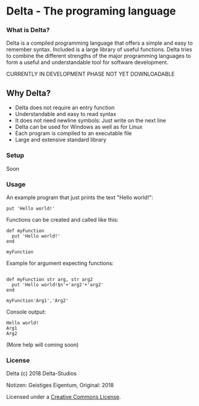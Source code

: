 # Delta - The programing language

### What is Delta?
Delta is a compiled programming language that offers a simple and easy to remember syntax. Included is a large library of useful functions. Delta tries to combine the different strengths of the major programming languages to form a useful and understandable tool for software development.

CURRENTLY IN DEVELOPMENT PHASE
NOT YET DOWNLOADABLE

## Why Delta?
- Delta does not require an entry function
- Understandable and easy to read syntax
- It does not need newline symbols: Just write on the next line
- Delta can be used for Windows as well as for Linux
- Each program is compiled to an executable file
- Large and extensive standard library

### Setup
Soon

### Usage
An example program that just prints the text "Hello world!":
```
put 'Hello world!'
```
Functions can be created and called like this:
```
def myFunction
  put 'Hello world!'
end

myFunction
```
Example for argument expecting functions:
```

def myFunction str arg, str arg2
  put 'Hello world!$n'+'arg2'+'arg2'
end

myFunction'Arg1','Arg2'
```
Console output:
```
Hello world!
Arg1
Arg2
```
(More help will coming soon)

### License
Delta (c) 2018 Delta-Studios

Notizen: Geistiges Eigentum,
Original: 2018

Licensed under a [Creative Commons License](https://github.com/Delta-Studios/Delta/edit/main/LICENSE.md).
